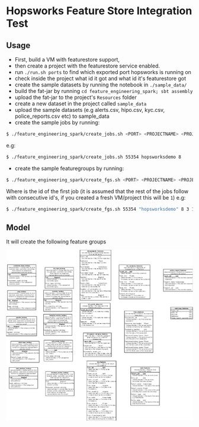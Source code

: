 # Hopsworks Feature Store Integration Test

## Usage

- First, build a VM with featurestore support,
- then create a project with the featurestore service enabled.
- run `./run.sh ports` to find which exported port hopsworks is running on
- check inside the project what id it got and what id it's featurestore got
- create the sample datasets by running the notebook in `./sample_data/`
- build the fat-jar by running `cd feature_engineering_spark; sbt assembly`
- upload the fat-jar to the project's `Resources` folder
- create a new dataset in the project called `sample_data`
- upload the sample datasets (e.g alerts.csv, hipo.csv, kyc.csv, police_reports.csv etc) to sample_data
- create the sample jobs by running:
```sh
$ ./feature_engineering_spark/create_jobs.sh <PORT> <PROJECTNAME> <PROJECTID>
```
e.g:
```sh
$ ./feature_engineering_spark/create_jobs.sh 55354 hopsworksdemo 8
```
- create the sample featuregroups by running:
```sh
$ ./feature_engineering_spark/create_fgs.sh <PORT> <PROJECTNAME> <PROJECTID> <FEATURESTOREID> <JOBIDINIT>
```
Where <JOBIDINT> is the id of the first job (it is assumed that the rest of the jobs follow with consecutive id's, if you created a fresh VM/project this will be `1`)
e.g:
```sh
$ ./feature_engineering_spark/create_fgs.sh 55354 "hopsworksdemo" 8 3 1
```

## Model

It will create the following feature groups

![model](./model.png "Model")
